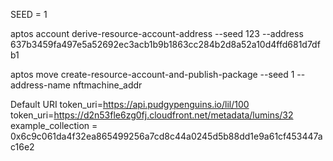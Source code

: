 SEED = 1


aptos account derive-resource-account-address --seed 123  --address 637b3459fa497e5a52692ec3acb1b9b1863cc284b2d8a52a10d4ffd681d7dfb1

aptos move create-resource-account-and-publish-package --seed 1 --address-name nftmachine_addr


Default URI
token_uri=https://api.pudgypenguins.io/lil/100
token_uri=https://d2n53fle6zg0fj.cloudfront.net/metadata/lumins/32
example_collection = 0x6c9c061da4f32ea865499256a7cd8c44a0245d5b88dd1e9a61cf453447ac16e2